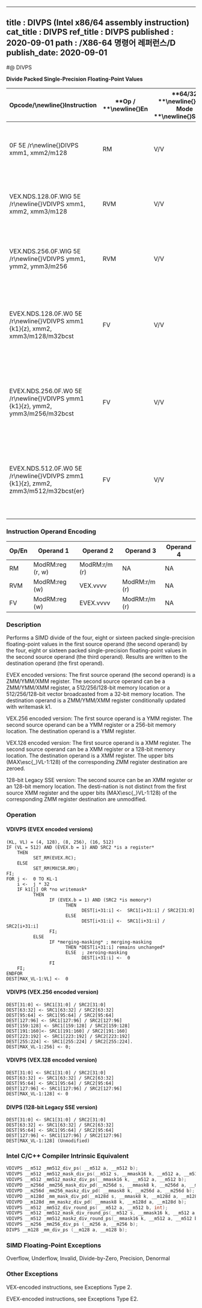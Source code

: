 ----------------------------
title : DIVPS (Intel x86/64 assembly instruction)
cat_title : DIVPS
ref_title : DIVPS
published : 2020-09-01
path : /X86-64 명령어 레퍼런스/D
publish_date: 2020-09-01
----------------------------
#@ DIVPS

**Divide Packed Single-Precision Floating-Point Values**

|**Opcode/**\newline{}**Instruction**|**Op / **\newline{}**En**|**64/32 **\newline{}**bit Mode **\newline{}**Support**|**CPUID **\newline{}**Feature **\newline{}**Flag**|**Description**|
|------------------------------------|-------------------------|------------------------------------------------------|--------------------------------------------------|---------------|
|0F 5E /r\newline{}DIVPS xmm1, xmm2/m128|RM|V/V|SSE|Divide packed single-precision floating-point values in xmm1 by packed single-precision floating-point values in xmm2/mem.|
|VEX.NDS.128.0F.WIG 5E /r\newline{}VDIVPS xmm1, xmm2, xmm3/m128|RVM|V/V|AVX|Divide packed single-precision floating-point values in xmm2 by packed single-precision floating-point values in xmm3/mem.|
|VEX.NDS.256.0F.WIG 5E /r\newline{}VDIVPS ymm1, ymm2, ymm3/m256|RVM|V/V|AVX|Divide packed single-precision floating-point values in ymm2 by packed single-precision floating-point values in ymm3/mem.|
|EVEX.NDS.128.0F.W0 5E /r\newline{}VDIVPS xmm1 {k1}{z}, xmm2, xmm3/m128/m32bcst|FV|V/V|AVX512VL\newline{}AVX512F|Divide packed single-precision floating-point values in xmm2 by packed single-precision floating-point values in xmm3/m128/m32bcst and write results to xmm1 subject to writemask k1.|
|EVEX.NDS.256.0F.W0 5E /r\newline{}VDIVPS ymm1 {k1}{z}, ymm2, ymm3/m256/m32bcst|FV|V/V|AVX512VL\newline{}AVX512F|Divide packed single-precision floating-point values in ymm2 by packed single-precision floating-point values in ymm3/m256/m32bcst and write results to ymm1 subject to writemask k1.|
|EVEX.NDS.512.0F.W0 5E /r\newline{}VDIVPS zmm1 {k1}{z}, zmm2, zmm3/m512/m32bcst{er}|FV|V/V|AVX512F|Divide packed single-precision floating-point values in zmm2 by packed single-precision floating-point values in zmm3/m512/m32bcst and write results to zmm1 subject to writemask k1.|
### Instruction Operand Encoding


|Op/En|Operand 1|Operand 2|Operand 3|Operand 4|
|-----|---------|---------|---------|---------|
|RM|ModRM:reg (r, w)|ModRM:r/m (r)|NA|NA|
|RVM|ModRM:reg (w)|VEX.vvvv|ModRM:r/m (r)|NA|
|FV|ModRM:reg (w)|EVEX.vvvv|ModRM:r/m (r)|NA|
### Description


Performs a SIMD divide of the four, eight or sixteen packed single-precision floating-point values in the first source operand (the second operand) by the four, eight or sixteen packed single-precision floating-point values in the second source operand (the third operand). Results are written to the destination operand (the first operand).

EVEX encoded versions: The first source operand (the second operand) is a ZMM/YMM/XMM register. The second source operand can be a ZMM/YMM/XMM register, a 512/256/128-bit memory location or a 512/256/128-bit vector broadcasted from a 32-bit memory location. The destination operand is a ZMM/YMM/XMM register conditionally updated with writemask k1.

VEX.256 encoded version: The first source operand is a YMM register. The second source operand can be a YMM register or a 256-bit memory location. The destination operand is a YMM register. 

VEX.128 encoded version: The first source operand is a XMM register. The second source operand can be a XMM register or a 128-bit memory location. The destination operand is a XMM register. The upper bits (MAX\esc{_}VL-1:128) of the corresponding ZMM register destination are zeroed.

128-bit Legacy SSE version: The second source can be an XMM register or an 128-bit memory location. The desti-nation is not distinct from the first source XMM register and the upper bits (MAX\esc{_}VL-1:128) of the corresponding ZMM register destination are unmodified.


### Operation
#### VDIVPS (EVEX encoded versions)
```info-verb
(KL, VL) = (4, 128), (8, 256), (16, 512)
IF (VL = 512) AND (EVEX.b = 1) AND SRC2 *is a register*
    THEN
          SET_RM(EVEX.RC);
    ELSE 
          SET_RM(MXCSR.RM);
FI;
FOR j <-  0 TO KL-1
    i <-  j * 32
    IF k1[j] OR *no writemask*
          THEN 
                IF (EVEX.b = 1) AND (SRC2 *is memory*)
                      THEN
                            DEST[i+31:i] <-  SRC1[i+31:i] / SRC2[31:0]
                      ELSE 
                            DEST[i+31:i] <-  SRC1[i+31:i] / SRC2[i+31:i]
                FI;
          ELSE 
                IF *merging-masking* ; merging-masking
                      THEN *DEST[i+31:i] remains unchanged*
                      ELSE  ; zeroing-masking
                            DEST[i+31:i] <-  0
                FI
    FI;
ENDFOR
DEST[MAX_VL-1:VL] <-  0
```
#### VDIVPS (VEX.256 encoded version)
```info-verb
DEST[31:0] <- SRC1[31:0] / SRC2[31:0]
DEST[63:32] <- SRC1[63:32] / SRC2[63:32]
DEST[95:64] <- SRC1[95:64] / SRC2[95:64]
DEST[127:96] <- SRC1[127:96] / SRC2[127:96]
DEST[159:128] <- SRC1[159:128] / SRC2[159:128]
DEST[191:160]<- SRC1[191:160] / SRC2[191:160]
DEST[223:192] <- SRC1[223:192] / SRC2[223:192]
DEST[255:224] <- SRC1[255:224] / SRC2[255:224].
DEST[MAX_VL-1:256] <- 0;
```
#### VDIVPS (VEX.128 encoded version)
```info-verb
DEST[31:0] <- SRC1[31:0] / SRC2[31:0]
DEST[63:32] <- SRC1[63:32] / SRC2[63:32]
DEST[95:64] <- SRC1[95:64] / SRC2[95:64]
DEST[127:96] <- SRC1[127:96] / SRC2[127:96]
DEST[MAX_VL-1:128] <- 0
```
#### DIVPS (128-bit Legacy SSE version)
```info-verb
DEST[31:0] <- SRC1[31:0] / SRC2[31:0]
DEST[63:32] <- SRC1[63:32] / SRC2[63:32]
DEST[95:64] <- SRC1[95:64] / SRC2[95:64]
DEST[127:96] <- SRC1[127:96] / SRC2[127:96]
DEST[MAX_VL-1:128] (Unmodified)
```

### Intel C/C++ Compiler Intrinsic Equivalent

```cpp
VDIVPS __m512 _mm512_div_ps( __m512 a, __m512 b);
VDIVPS __m512 _mm512_mask_div_ps(__m512 s, __mmask16 k, __m512 a, __m512 b);
VDIVPS __m512 _mm512_maskz_div_ps(__mmask16 k, __m512 a, __m512 b);
VDIVPD __m256d _mm256_mask_div_pd(__m256d s, __mmask8 k, __m256d a, __m256d b);
VDIVPD __m256d _mm256_maskz_div_pd( __mmask8 k, __m256d a, __m256d b);
VDIVPD __m128d _mm_mask_div_pd(__m128d s, __mmask8 k, __m128d a, __m128d b);
VDIVPD __m128d _mm_maskz_div_pd( __mmask8 k, __m128d a, __m128d b);
VDIVPS __m512 _mm512_div_round_ps( __m512 a, __m512 b, int);
VDIVPS __m512 _mm512_mask_div_round_ps(__m512 s, __mmask16 k, __m512 a, __m512 b, int);
VDIVPS __m512 _mm512_maskz_div_round_ps(__mmask16 k, __m512 a, __m512 b, int);
VDIVPS __m256 _mm256_div_ps (__m256 a, __m256 b);
DIVPS __m128 _mm_div_ps (__m128 a, __m128 b);
```
### SIMD Floating-Point Exceptions


Overflow, Underflow, Invalid, Divide-by-Zero, Precision, Denormal

### Other Exceptions


VEX-encoded instructions, see Exceptions Type 2.

EVEX-encoded instructions, see Exceptions Type E2.

